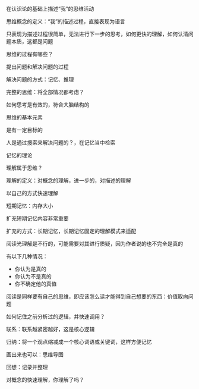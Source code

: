 在认识论的基础上描述“我”的思维活动

思维概念的定义：“我”的描述过程，直接表现为语言

只表现为描述过程很简单，无法进行下一步的思考，如何更快的理解，如何认清问题本质，这都是问题

思维的过程有哪些？

提出问题和解决问题的过程

解决问题的方式：记忆、推理

完整的思维：将全部情况都考虑？

如何思考是有效的，符合大脑结构的

思维的基本元素

是有一定目标的

人是通过搜索来解决问题的？，在记忆当中检索

记忆的理论

理解属于思维？

理解的定义：对概念的理解，进一步的，对描述的理解

以自己的方式快速理解

短期记忆：内存大小

扩充短期记忆内容非常重要

扩充的方式：长期记忆，长期记忆固定的理解模式来适配



阅读光理解是不行的，可能需要对其进行质疑，因为作者说的也不完全是真的

有以下几种情况：

- 你认为是真的
- 你认为不是真的
- 你不确定他的真值

阅读是同样要有自己的思维，即应该怎么读才能得到自己想要的东西：价值取向问题

如何记住之前分析过的逻辑，并快速调用？

联系：联系越紧密越好，这是核心逻辑

归纳：将一个观点缩减成一个核心词语或关键词，这样方便记忆

画出来也可以：思维导图

回想：记录并整理

对概念的快速理解，你理解了吗？

